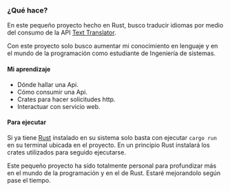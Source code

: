 ### ¿Qué hace?
En este pequeño proyecto hecho en Rust, busco traducir idiomas por medio del consumo de la API [Text Translator](https://rapidapi.com/dickyagustin/api/text-translator2).

Con este proyecto solo busco aumentar mi conocimiento en lenguaje y en el mundo de la programación como estudiante de Ingeniería de sistemas. 
#### Mi aprendizaje
- Dónde hallar una Api.
- Cómo consumir una Api.
- Crates para hacer solicitudes http.
- Interactuar con servicio web.

#### Para ejecutar
Si ya tiene [Rust](https://www.rust-lang.org/) instalado en su sistema solo basta con ejecutar ``` cargo run ``` en su terminal ubicada en el proyecto. En un principio Rust instalará los crates utilizados para seguido ejecutarse.

Este pequeño proyecto ha sido totalmente personal para profundizar más en el mundo de la programación y en el de Rust. Estaré mejorandolo según pase el tiempo.

 

 

